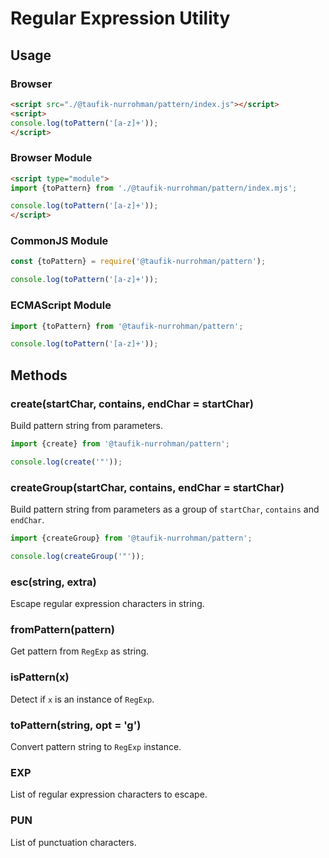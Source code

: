 Regular Expression Utility
==========================

Usage
-----

### Browser

~~~ html
<script src="./@taufik-nurrohman/pattern/index.js"></script>
<script>
console.log(toPattern('[a-z]+'));
</script>
~~~

### Browser Module

~~~ html
<script type="module">
import {toPattern} from './@taufik-nurrohman/pattern/index.mjs';

console.log(toPattern('[a-z]+'));
</script>
~~~

### CommonJS Module

~~~ js
const {toPattern} = require('@taufik-nurrohman/pattern');

console.log(toPattern('[a-z]+'));
~~~

### ECMAScript Module

~~~ js
import {toPattern} from '@taufik-nurrohman/pattern';

console.log(toPattern('[a-z]+'));
~~~

Methods
-------

### create(startChar, contains, endChar = startChar)

Build pattern string from parameters.

~~~ js
import {create} from '@taufik-nurrohman/pattern';

console.log(create('"'));
~~~

### createGroup(startChar, contains, endChar = startChar)

Build pattern string from parameters as a group of `startChar`, `contains` and `endChar`.

~~~ js
import {createGroup} from '@taufik-nurrohman/pattern';

console.log(createGroup('"'));
~~~

### esc(string, extra)

Escape regular expression characters in string.

### fromPattern(pattern)

Get pattern from `RegExp` as string.

### isPattern(x)

Detect if `x` is an instance of `RegExp`.

### toPattern(string, opt = 'g')

Convert pattern string to `RegExp` instance.

### EXP

List of regular expression characters to escape.

### PUN

List of punctuation characters.
